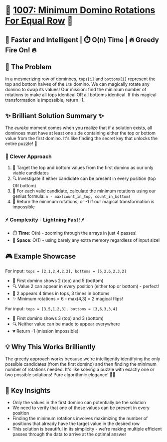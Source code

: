# 🎲 [1007: Minimum Domino Rotations For Equal Row](https://leetcode.com/problems/minimum-domino-rotations-for-equal-row/?envType=daily-question&envId=2025-05-03) 🎲

## 🚀 Faster and Intelligent | ⏱️ O(n) Time | 🔥 Greedy Fire On! 🔥

## 🧩 The Problem
In a mesmerizing row of dominoes, `tops[i]` and `bottoms[i]` represent the top and bottom halves of the `ith` domino. We can magically rotate any domino to swap its values! Our mission: find the minimum number of rotations to make all tops identical OR all bottoms identical. If this magical transformation is impossible, return -1.

## ✨ Brilliant Solution Summary ✨
The *eureka* moment comes when you realize that if a solution exists, all dominoes must have at least one side containing either the top or bottom value from the first domino. It's like finding the secret key that unlocks the entire puzzle! 🔑

### 🧠 Clever Approach
1. 🎯 Target the top and bottom values from the first domino as our only viable candidates
2. 🔍 Investigate if either candidate can be present in every position (top OR bottom)
3. 🧮 For each valid candidate, calculate the minimum rotations using our genius formula: `n - max(count_in_top, count_in_bottom)`
4. 🎉 Return the minimum rotations, or -1 if our magical transformation is impossible

### ⚡ Complexity - Lightning Fast! ⚡
- ⏱️ **Time**: O(n) - zooming through the arrays in just 4 passes!
- 🧠 **Space**: O(1) - using barely any extra memory regardless of input size!

## 🎮 Example Showcase
For input: `tops = [2,1,2,4,2,2], bottoms = [5,2,6,2,3,2]`
- 🎲 First domino shows 2 (top) and 5 (bottom)
- 🔍 Value 2 can appear in every position (either top or bottom) - perfect!
- 🧮 2 appears 4 times in tops, 3 times in bottoms
- ✨ Minimum rotations = 6 - max(4,3) = 2 magical flips!

For input: `tops = [3,5,1,2,3], bottoms = [3,6,3,3,4]`
- 🎲 First domino shows 3 (top) and 3 (bottom)
- 🔍 Neither value can be made to appear everywhere
- 💔 Return -1 (mission impossible)

## 💡 Why This Works Brilliantly
The greedy approach works because we're intelligently identifying the only possible candidates (from the first domino) and then finding the minimum number of rotations needed. It's like solving a puzzle with exactly one or two possible solutions! Pure algorithmic elegance! 🧠✨

## 🌟 Key Insights
- Only the values in the first domino can potentially be the solution
- We need to verify that one of these values can be present in every position
- Finding the minimum rotations involves maximizing the number of positions that already have the target value in the desired row
- This solution is beautiful in its simplicity - we're making multiple efficient passes through the data to arrive at the optimal answer
